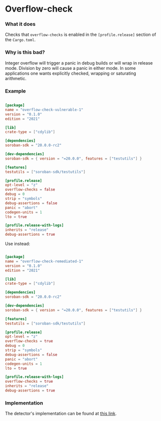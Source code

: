 # Overflow-check

### What it does

Checks that `overflow-checks` is enabled in the `[profile.release]` section of the `Cargo.toml`.

### Why is this bad?

Integer overflow will trigger a panic in debug builds or will wrap in
release mode. Division by zero will cause a panic in either mode. In some applications one
wants explicitly checked, wrapping or saturating arithmetic.

### Example

```toml

[package]
name = "overflow-check-vulnerable-1"
version = "0.1.0"
edition = "2021"

[lib]
crate-type = ["cdylib"]

[dependencies]
soroban-sdk = "20.0.0-rc2"

[dev-dependencies]
soroban-sdk = { version = "=20.0.0", features = ["testutils"] }

[features]
testutils = ["soroban-sdk/testutils"]

[profile.release]
opt-level = "z"
overflow-checks = false
debug = 0
strip = "symbols"
debug-assertions = false
panic = "abort"
codegen-units = 1
lto = true

[profile.release-with-logs]
inherits = "release"
debug-assertions = true
```

Use instead:

```toml

[package]
name = "overflow-check-remediated-1"
version = "0.1.0"
edition = "2021"

[lib]
crate-type = ["cdylib"]

[dependencies]
soroban-sdk = "20.0.0-rc2"

[dev-dependencies]
soroban-sdk = { version = "=20.0.0", features = ["testutils"] }

[features]
testutils = ["soroban-sdk/testutils"]

[profile.release]
opt-level = "z"
overflow-checks = true
debug = 0
strip = "symbols"
debug-assertions = false
panic = "abort"
codegen-units = 1
lto = true

[profile.release-with-logs]
overflow-checks = true
inherits = "release"
debug-assertions = true

```

### Implementation

The detector's implementation can be found at [this link](https://github.com/CoinFabrik/scout-soroban/tree/main/detectors/overflow-check).
